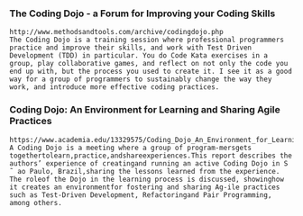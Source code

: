 ### The Coding Dojo - a Forum for Improving your Coding Skills
	http://www.methodsandtools.com/archive/codingdojo.php
	The Coding Dojo is a training session where professional programmers practice and improve their skills, and work with Test Driven Development (TDD) in particular. You do Code Kata exercises in a group, play collaborative games, and reflect on not only the code you end up with, but the process you used to create it. I see it as a good way for a group of programmers to sustainably change the way they work, and introduce more effective coding practices.


### Coding Dojo: An Environment for Learning and Sharing Agile Practices
	https://www.academia.edu/13329575/Coding_Dojo_An_Environment_for_Learning_and_Sharing_Agile_Practices
	A Coding Dojo is a meeting where a group of program-mersgets togethertolearn,practice,andshareexperiences.This report describes the authors’ experience of creatingand running an active Coding Dojo in S ˜ ao Paulo, Brazil,sharing the lessons learned from the experience. The roleof the Dojo in the learning process is discussed, showinghow it creates an environmentfor fostering and sharing Ag-ile practices such as Test-Driven Development, Refactoringand Pair Programming, among others.
